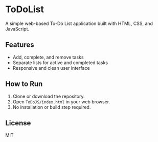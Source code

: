 # ToDoList
A simple web-based To-Do List application built with HTML, CSS, and JavaScript.

## Features
- Add, complete, and remove tasks
- Separate lists for active and completed tasks
- Responsive and clean user interface

## How to Run
1. Clone or download the repository.
2. Open `ToDoJS/index.html` in your web browser.
3. No installation or build step required.

## License
MIT

